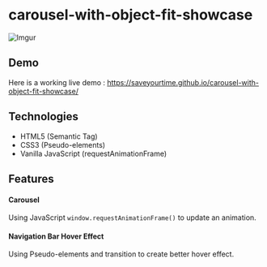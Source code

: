 # carousel-with-object-fit-showcase

![Imgur](https://i.imgur.com/zjtEGuw.png)

## Demo

Here is a working live demo : https://saveyourtime.github.io/carousel-with-object-fit-showcase/

## Technologies

- HTML5 (Semantic Tag)
- CSS3 (Pseudo-elements)
- Vanilla JavaScript (request​Animation​Frame)

## Features

#### Carousel
Using JavaScript `window​.request​Animation​Frame()` to update an animation.
#### Navigation Bar Hover Effect
Using Pseudo-elements and transition to create better hover effect.<br/>

